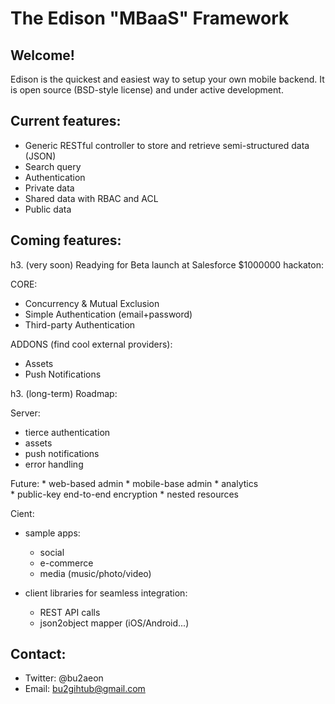 The Edison "MBaaS" Framework
============================

Welcome!
--------

Edison is the quickest and easiest way to setup your own mobile backend.
It is open source (BSD-style license) and under active development.

Current features:
-----------------
  * Generic RESTful controller to store and retrieve semi-structured data (JSON)
  * Search query
  * Authentication
  * Private data
  * Shared data with RBAC and ACL
  * Public data

Coming features:
----------------

h3. (very soon) Readying for Beta launch at Salesforce $1000000 hackaton:

CORE:
- Concurrency & Mutual Exclusion
- Simple Authentication (email+password)
- Third-party Authentication 


ADDONS (find cool external providers):
- Assets
- Push Notifications

h3. (long-term) Roadmap:

Server:

  * tierce authentication
  * assets
  * push notifications
  * error handling

  Future:
    * web-based admin
    * mobile-base admin
    * analytics	    
    * public-key end-to-end encryption
    * nested resources
  
Cient:

  * sample apps:
    - social
    - e-commerce
    - media (music/photo/video)

  * client libraries for seamless integration:
    - REST API calls
    - json2object mapper (iOS/Android...)

Contact:
--------

  * Twitter: @bu2aeon
  * Email: bu2gihtub@gmail.com

